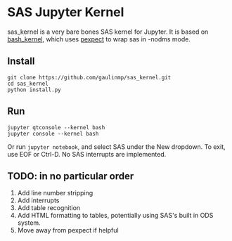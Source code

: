 # SAS Jupyter Kernel

sas_kernel is a very bare bones SAS kernel for Jupyter. It is based on [bash_kernel](https://github.com/takluyver/bash_kernel), which uses [pexpect](http://pexpect.readthedocs.org/en/stable/) to wrap sas in -nodms mode.

## Install

    git clone https://github.com/gaulinmp/sas_kernel.git
    cd sas_kernel
    python install.py

## Run
    jupyter qtconsole --kernel bash
    jupyter console --kernel bash

Or run `jupyter notebook`, and select SAS under the New dropdown. To exit, use EOF or Ctrl-D. No SAS interrupts are implemented.

## TODO: in no particular order

1. Add line number stripping
1. Add interrupts
1. Add table recognition
1. Add HTML formatting to tables, potentially using SAS's built in ODS system.
1. Move away from pexpect if helpful
